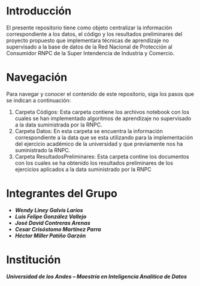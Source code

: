 # Introducción 
El presente repositorio tiene como objeto centralizar la información correspondiente a los datos, el código y los resultados preliminares del proyecto propuesto que implementara técnicas de aprendizaje no supervisado a la base de datos de la Red Nacional de Protección al Consumidor RNPC de la Super Intendencia de Industria y Comercio. 

# Navegación
Para navegar y conocer el contenido de este repositorio, siga los pasos que se indican a continuación:
1.	Carpeta Códigos: Esta carpeta contiene los archivos notebook con los cuales se han implementado algoritmos de aprendizaje no supervisado a la data suministrada por la RNPC.
2.	Carpeta Datos: En esta carpeta se encuentra la información correspondiente a la data que se esta utilizando para la implementación del ejercicio académico de la universidad y que previamente nos ha suministrado la RNPC.
3.	Carpeta ResultadosPreliminares: Esta carpeta contine los documentos con los cuales se ha obtenido los resultados preliminares de los ejercicios aplicados a la data suministrado por la RNPC  

# Integrantes del Grupo
-	***Wendy Liney Galvis Larios***
-	***Luis Felipe González Vallejo***
-	***José David Contreras Arenas***
-	***Cesar Crisóstomo Martínez Parra***
-	***Héctor Miller Patiño Garzón***

# Institución
***Universidad de los Andes – Maestría en Inteligencia Analítica de Datos***


